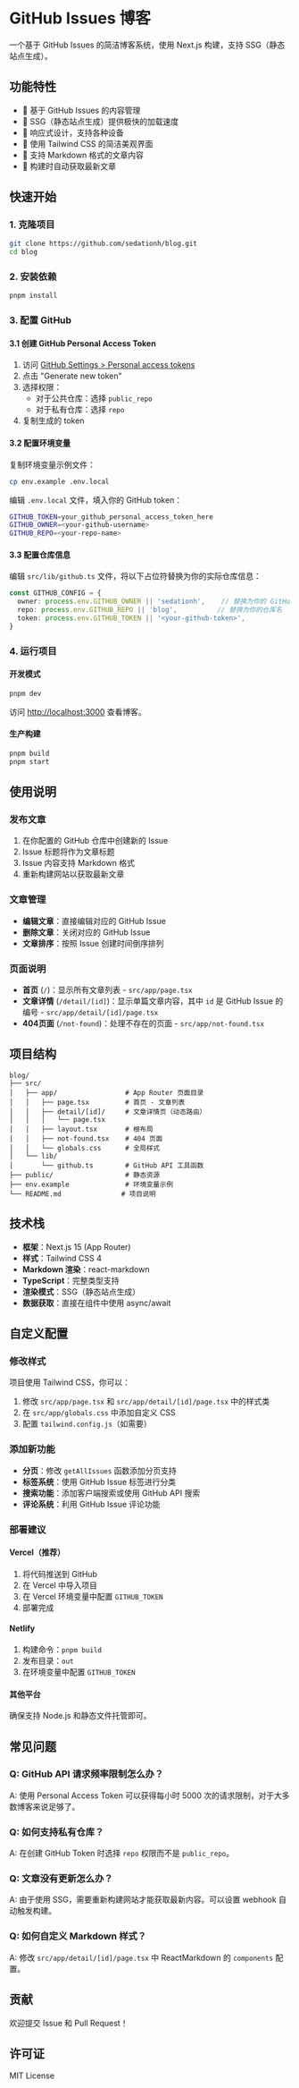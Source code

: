 # GitHub Issues 博客

一个基于 GitHub Issues 的简洁博客系统，使用 Next.js 构建，支持 SSG（静态站点生成）。

## 功能特性

- 📝 基于 GitHub Issues 的内容管理
- 🚀 SSG（静态站点生成）提供极快的加载速度
- 📱 响应式设计，支持各种设备
- 🎨 使用 Tailwind CSS 的简洁美观界面
- 📄 支持 Markdown 格式的文章内容
- 🔄 构建时自动获取最新文章

## 快速开始

### 1. 克隆项目

```bash
git clone https://github.com/sedationh/blog.git
cd blog
```

### 2. 安装依赖

```bash
pnpm install
```

### 3. 配置 GitHub

#### 3.1 创建 GitHub Personal Access Token

1. 访问 [GitHub Settings > Personal access tokens](https://github.com/settings/tokens)
2. 点击 "Generate new token"
3. 选择权限：
   - 对于公共仓库：选择 `public_repo`
   - 对于私有仓库：选择 `repo`
4. 复制生成的 token

#### 3.2 配置环境变量

复制环境变量示例文件：

```bash
cp env.example .env.local
```

编辑 `.env.local` 文件，填入你的 GitHub token：

```bash
GITHUB_TOKEN=your_github_personal_access_token_here
GITHUB_OWNER=<your-github-username>
GITHUB_REPO=<your-repo-name>
```

#### 3.3 配置仓库信息

编辑 `src/lib/github.ts` 文件，将以下占位符替换为你的实际仓库信息：

```typescript
const GITHUB_CONFIG = {
  owner: process.env.GITHUB_OWNER || 'sedationh',    // 替换为你的 GitHub 用户名
  repo: process.env.GITHUB_REPO || 'blog',          // 替换为你的仓库名
  token: process.env.GITHUB_TOKEN || '<your-github-token>',
}
```

### 4. 运行项目

#### 开发模式

```bash
pnpm dev
```

访问 [http://localhost:3000](http://localhost:3000) 查看博客。

#### 生产构建

```bash
pnpm build
pnpm start
```

## 使用说明

### 发布文章

1. 在你配置的 GitHub 仓库中创建新的 Issue
2. Issue 标题将作为文章标题
3. Issue 内容支持 Markdown 格式
4. 重新构建网站以获取最新文章

### 文章管理

- **编辑文章**：直接编辑对应的 GitHub Issue
- **删除文章**：关闭对应的 GitHub Issue
- **文章排序**：按照 Issue 创建时间倒序排列

### 页面说明

- **首页** (`/`)：显示所有文章列表 - `src/app/page.tsx`
- **文章详情** (`/detail/[id]`)：显示单篇文章内容，其中 `id` 是 GitHub Issue 的编号 - `src/app/detail/[id]/page.tsx`
- **404页面** (`/not-found`)：处理不存在的页面 - `src/app/not-found.tsx`

## 项目结构

```
blog/
├── src/
│   ├── app/                 # App Router 页面目录
│   │   ├── page.tsx         # 首页 - 文章列表
│   │   ├── detail/[id]/     # 文章详情页（动态路由）
│   │   │   └── page.tsx
│   │   ├── layout.tsx       # 根布局
│   │   ├── not-found.tsx    # 404 页面
│   │   └── globals.css      # 全局样式
│   └── lib/
│       └── github.ts        # GitHub API 工具函数
├── public/                  # 静态资源
├── env.example              # 环境变量示例
└── README.md               # 项目说明
```

## 技术栈

- **框架**：Next.js 15 (App Router)
- **样式**：Tailwind CSS 4
- **Markdown 渲染**：react-markdown
- **TypeScript**：完整类型支持
- **渲染模式**：SSG（静态站点生成）
- **数据获取**：直接在组件中使用 async/await

## 自定义配置

### 修改样式

项目使用 Tailwind CSS，你可以：

1. 修改 `src/app/page.tsx` 和 `src/app/detail/[id]/page.tsx` 中的样式类
2. 在 `src/app/globals.css` 中添加自定义 CSS
3. 配置 `tailwind.config.js`（如需要）

### 添加新功能

- **分页**：修改 `getAllIssues` 函数添加分页支持
- **标签系统**：使用 GitHub Issue 标签进行分类
- **搜索功能**：添加客户端搜索或使用 GitHub API 搜索
- **评论系统**：利用 GitHub Issue 评论功能

### 部署建议

#### Vercel（推荐）

1. 将代码推送到 GitHub
2. 在 Vercel 中导入项目
3. 在 Vercel 环境变量中配置 `GITHUB_TOKEN`
4. 部署完成

#### Netlify

1. 构建命令：`pnpm build`
2. 发布目录：`out`
3. 在环境变量中配置 `GITHUB_TOKEN`

#### 其他平台

确保支持 Node.js 和静态文件托管即可。

## 常见问题

### Q: GitHub API 请求频率限制怎么办？

A: 使用 Personal Access Token 可以获得每小时 5000 次的请求限制，对于大多数博客来说足够了。

### Q: 如何支持私有仓库？

A: 在创建 GitHub Token 时选择 `repo` 权限而不是 `public_repo`。

### Q: 文章没有更新怎么办？

A: 由于使用 SSG，需要重新构建网站才能获取最新内容。可以设置 webhook 自动触发构建。

### Q: 如何自定义 Markdown 样式？

A: 修改 `src/app/detail/[id]/page.tsx` 中 ReactMarkdown 的 `components` 配置。

## 贡献

欢迎提交 Issue 和 Pull Request！

## 许可证

MIT License
